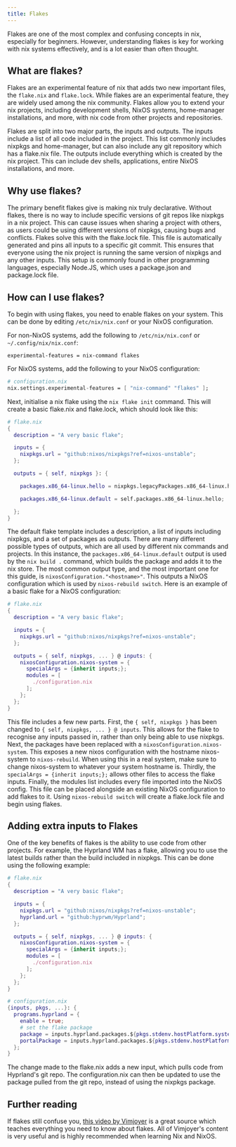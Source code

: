 ```yaml
---
title: Flakes
---
```


Flakes are one of the most complex and confusing concepts in nix, especially for beginners. However, understanding flakes is key for working with nix systems effectively, and is a lot easier than often thought.

## What are flakes?

Flakes are an experimental feature of nix that adds two new important files, the `flake.nix` and `flake.lock`. While flakes are an experimental feature, they are widely used among the nix community. Flakes allow you to extend your nix projects, including development shells, NixOS systems, home-manager installations, and more, with nix code from other projects and repositories.

Flakes are split into two major parts, the inputs and outputs. The inputs include a list of all code included in the project. This list commonly includes nixpkgs and home-manager, but can also include any git repository which has a flake.nix file. The outputs include everything which is created by the nix project. This can include dev shells, applications, entire NixOS installations, and more.

## Why use flakes?

The primary benefit flakes give is making nix truly declarative. Without flakes, there is no way to include specific versions of git repos like nixpkgs in a nix project. This can cause issues when sharing a project with others, as users could be using different versions of nixpkgs, causing bugs and conflicts. Flakes solve this with the flake.lock file. This file is automatically generated and pins all inputs to a specific git commit. This ensures that everyone using the nix project is running the same version of nixpkgs and any other inputs. This setup is commonly found in other programming languages, especially Node.JS, which uses a package.json and package.lock file.

## How can I use flakes?

To begin with using flakes, you need to enable flakes on your system. This can be done by editing `/etc/nix/nix.conf` or your NixOS configuration.

For non-NixOS systems, add the following to `/etc/nix/nix.conf` or `~/.config/nix/nix.conf`:

```
experimental-features = nix-command flakes
```

For NixOS systems, add the following to your NixOS configuration:

```nix
# configuration.nix
nix.settings.experimental-features = [ "nix-command" "flakes" ];
```

Next, initialise a nix flake using the `nix flake init` command. This will create a basic flake.nix and flake.lock, which should look like this:

```nix
# flake.nix
{
  description = "A very basic flake";

  inputs = {
    nixpkgs.url = "github:nixos/nixpkgs?ref=nixos-unstable";
  };

  outputs = { self, nixpkgs }: {

    packages.x86_64-linux.hello = nixpkgs.legacyPackages.x86_64-linux.hello;

    packages.x86_64-linux.default = self.packages.x86_64-linux.hello;

  };
}
```

The default flake template includes a description, a list of inputs including nixpkgs, and a set of packages as outputs. There are many different possible types of outputs, which are all used by different nix commands and projects. In this instance, the `packages.x86_64-linux.default` output is used by the `nix build .` command, which builds the package and adds it to the nix store. The most common output type, and the most important one for this guide, is `nixosConfiguration."<hostname>"`. This outputs a NixOS configuration which is used by `nixos-rebuild switch`. Here is an example of a basic flake for a NixOS configuration:

```nix
# flake.nix
{
  description = "A very basic flake";

  inputs = {
    nixpkgs.url = "github:nixos/nixpkgs?ref=nixos-unstable";
  };

  outputs = { self, nixpkgs, ... } @ inputs: {
    nixosConfiguration.nixos-system = {
      specialArgs = {inherit inputs;};
      modules = [
        ./configuration.nix
      ];
    };
  };
}
```

This file includes a few new parts. First, the `{ self, nixpkgs }` has been changed to `{ self, nixpkgs, ... } @ inputs`. This allows for the flake to recognise any inputs passed in, rather than only being able to use nixpkgs. Next, the packages have been replaced with a `nixosConfiguration.nixos-system`. This exposes a new nixos configuration with the hostname nixos-system to `nixos-rebuild`. When using this in a real system, make sure to change nixos-system to whatever your system hostname is. Thirdly, the `specialArgs = {inherit inputs;};` allows other files to access the flake inputs. Finally, the modules list includes every file imported into the NixOS config. This file can be placed alongside an existing NixOS configuration to add flakes to it. Using `nixos-rebuild switch` will create a flake.lock file and begin using flakes.

## Adding extra inputs to Flakes

One of the key benefits of flakes is the ability to use code from other projects. For example, the Hyprland WM has a flake, allowing you to use the latest builds rather than the build included in nixpkgs. This can be done using the following example:

```nix
# flake.nix
{
  description = "A very basic flake";

  inputs = {
    nixpkgs.url = "github:nixos/nixpkgs?ref=nixos-unstable";
    hyprland.url = "github:hyprwm/Hyprland";
  };

  outputs = { self, nixpkgs, ... } @ inputs: {
    nixosConfiguration.nixos-system = {
      specialArgs = {inherit inputs;};
      modules = [
        ./configuration.nix
      ];
    };
  };
}
```

```nix
# configuration.nix
{inputs, pkgs, ...}: {
  programs.hyprland = {
    enable = true;
    # set the flake package
    package = inputs.hyprland.packages.${pkgs.stdenv.hostPlatform.system}.hyprland;
    portalPackage = inputs.hyprland.packages.${pkgs.stdenv.hostPlatform.system}.xdg-desktop-portal-hyprland;
  };
}
```

The change made to the flake.nix adds a new input, which pulls code from Hyprland's git repo. The configuration.nix can then be updated to use the package pulled from the git repo, instead of using the nixpkgs package.

## Further reading

If flakes still confuse you, [this video by Vimjoyer](https://www.youtube.com/watch?v=JCeYq72Sko0) is a great source which teaches everything you need to know about flakes. All of Vimjoyer's content is very useful and is highly recommended when learning Nix and NixOS.
